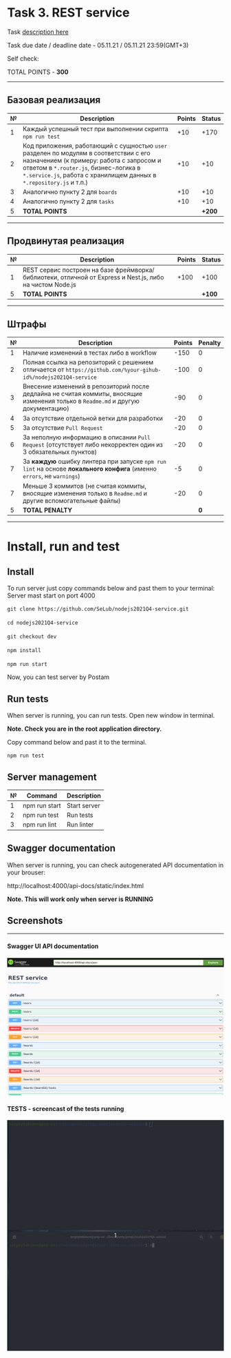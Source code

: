 # __Task 3. REST service__

Task [description here](https://github.com/rolling-scopes-school/basic-nodejs-course/blob/master/descriptions/rest-service.md)

Task due date / deadline date - 05.11.21 / 05.11.21 23:59(GMT+3)

Self check:
 
 TOTAL POINTS - **300**

-----------


## Базовая реализация

№ | Description | Points | Status 
--|-------------|--------|-------
1 | Каждый успешный тест при выполнении скрипта `npm run test` | +10 | +170
2 | Код приложения, работающий с сущностью `user` разделен по модулям в соответствии с его назначением (к примеру: работа с запросом и ответом в `*.router.js`, бизнес-логика в `*.service.js`, работа с хранилищем данных в `*.repository.js` и т.п.) | +10 | +10
3 | Аналогично пункту 2 для `boards` | +10 | +10
4 | Аналогично пункту 2 для `tasks` | +10 | +10
5 | **TOTAL POINTS** |   | **+200**

-----

## Продвинутая реализация

№ | Description | Points | Status 
--|-------------|--------|-------
1 | REST сервис построен на базе фреймворка/библиотеки, отличной от Express и Nest.js, либо на чистом Node.js | +100 | +100
5 | **TOTAL POINTS** |   | **+100**

-----

## Штрафы

№ | Description | Points | Penalty 
--|-------------|--------|--------
1 | Наличие изменений в тестах либо в workflow | -150 | 0
2 | Полная ссылка на репозиторий с решением отличается от `https://github.com/%your-gihub-id%/nodejs2021Q4-service` | -100 | 0
3 | Внесение изменений в репозиторий после дедлайна не считая коммиты, вносящие изменения только в `Readme.md` и другую документацию) | -90 | 0
4 | За отсутствие отдельной ветки для разработки | -20 | 0
5 | За отсутствие `Pull Request` | -20 | 0
6 | За неполную информацию в описании `Pull Request` (отсутствует либо некорректен один из 3 обязательных пунктов) | -20 | 0
7 | За **каждую** ошибку линтера при запуске `npm run lint` на основе **локального конфига** (именно `errors`, не `warnings`) | -5 | 0
7 | Меньше 3 коммитов (не считая коммиты, вносящие изменения только в `Readme.md` и другие вспомогательные файлы) | -20 | 0
5 | **TOTAL PENALTY** |   | **0**

-----

# Install, run and test

## Install

To run server just copy commands below and past them to your terminal: 
Server mast start on port 4000

```
git clone https://github.com/SeLub/nodejs2021Q4-service.git

cd nodejs2021Q4-service

git checkout dev

npm install

npm run start

```

Now, you can test server by Postam

## Run tests

When server is running, you can run tests. Open new window in terminal. 

**Note. Check you are in the root application directory.**

Copy command below and past it to the terminal. 

```
npm run test

```
## Server management

№ | Command | Description 
----------------------|-------------|-----
1 | npm run start | Start server
2 | npm run test | Run tests
3 | npm run lint | Run linter

## Swagger documentation

When server is running, you can check autogenerated API documentation in your brouser:

http://localhost:4000/api-docs/static/index.html

   **Note. This will work only when server is RUNNING**


## Screenshots 

------------

#### **Swagger UI API documentation**

![Swagger UI API documentation](swagger.png)

#### **TESTS** - screencast of the tests running

![Tests running](tests_demo.gif)